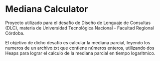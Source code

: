 # Mediana Calculator

Proyecto utilizado para el desafio de Diseño de Lenguaje de Consultas (DLC), 
materia de Universidad Tecnológica Nacional - Facultad Regional Córdoba.

El objetivo de dicho desafío es calcular la mediana parcial, leyendo los numeros
de un archivo.txt que contiene números enteros, utilizando dos Heaps para
lograr el calculo de la mediana parcial en tiempo logaritmico.